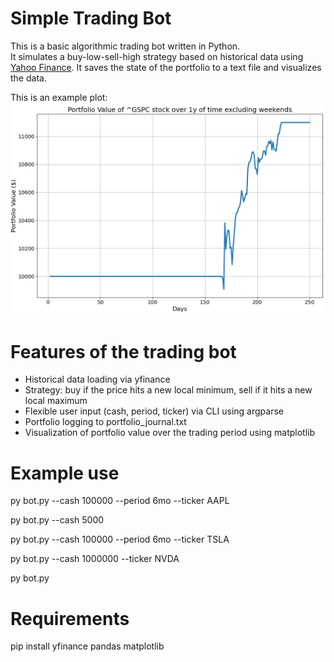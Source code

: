 # Simple Trading Bot

This is a basic algorithmic trading bot written in Python.  
It simulates a buy-low-sell-high strategy based on historical data using [Yahoo Finance](https://finance.yahoo.com/).
It saves the state of the portfolio to a text file and visualizes the data.

This is an example plot:
![Example Plot](example_plot.PNG)

# Features of the trading bot
- Historical data loading via yfinance
- Strategy: buy if the price hits a new local minimum, sell if it hits a new local maximum
- Flexible user input (cash, period, ticker) via CLI using argparse
- Portfolio logging to portfolio_journal.txt
- Visualization of portfolio value over the trading period using matplotlib

# Example use
py bot.py --cash 100000 --period 6mo --ticker AAPL

py bot.py --cash 5000

py bot.py --cash 100000 --period 6mo --ticker TSLA

py bot.py --cash 1000000 --ticker NVDA

py bot.py

# Requirements
pip install yfinance pandas matplotlib
